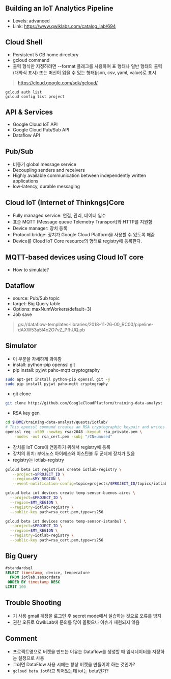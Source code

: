 ## Building an IoT Analytics Pipeline 
- Levels: advanced
- Link: https://www.qwiklabs.com/catalog_lab/694

## Cloud Shell
- Persistent 5 GB home directory
- gcloud command
- 출력 형식만 지정하려면 --format 플래그를 사용하여 표 형태나 일반 형태의 출력(대화식 표시) 또는 머신이 읽을 수 있는 형태(json, csv, yaml, value)로 표시
> https://cloud.google.com/sdk/gcloud/
~~~
gcloud auth list
gcloud config list project
~~~

## API & Services
- Google Cloud IoT API
- Google Cloud Pub/Sub API
- Dataflow API

## Pub/Sub
- 비동기 global message service
- Decoupling senders and receivers 
- Highly available communication between independently written applications
- low-latency, durable messaging

## Cloud IoT (Internet of Thinkngs)Core
- Fully managed service: 연결, 관리, 데이터 입수
- 표준 MQTT (Message queue Telemetry Transport)와 HTTP를 지원함
- Device manager: 장치 등록
- Protocol bridge: 장치가 Google Cloud Platform을 사용할 수 있도록 해줌
- Device를 Cloud IoT Core resource의 형태로 registry에 등록한다.

## MQTT-based devices using Cloud IoT core
- How to simulate?

## Dataflow
- source: Pub/Sub topic 
- target: Big Query table
- Options: maxNumWorkers(default=3)
- Job save
> gs://dataflow-templates-libraries/2018-11-26-00_RC00/pipeline-dAXW53a5l4o2O7vZ_PfhUQ.pb

## Simulator
- 이 부분을 자세하게 봐야함
- install: python-pip openssl git
- pip install: pyjwt paho-mqtt cryptography
~~~bash
sudo apt-get install python-pip openssl git -y
sudo pip install pyjwt paho-mqtt cryptography
~~~
- git clone
~~~bash
git clone http://github.com/GoogleCloudPlatform/training-data-analyst
~~~
- RSA key gen
~~~bash
cd $HOME/training-data-analyst/quests/iotlab/
# This openssl command creates an RSA cryptographic keypair and writes it to a file called rsa_private.pem
openssl req -x509 -newkey rsa:2048 -keyout rsa_private.pem \
    -nodes -out rsa_cert.pem -subj "/CN=unused"
~~~
- 장치를 IoT Core에 연동하기 위해서 registry에 등록
- 장치의 위치: 부에노스 아이레스와 이스탄불 두 군데에 장치가 있음
- registry는 iotlab-registry
~~~bash
gcloud beta iot registries create iotlab-registry \
   --project=$PROJECT_ID \
   --region=$MY_REGION \
   --event-notification-config=topic=projects/$PROJECT_ID/topics/iotlab

gcloud beta iot devices create temp-sensor-buenos-aires \
  --project=$PROJECT_ID \
  --region=$MY_REGION \
  --registry=iotlab-registry \
  --public-key path=rsa_cert.pem,type=rs256
~~~

~~~bash
gcloud beta iot devices create temp-sensor-istanbul \
  --project=$PROJECT_ID \
  --region=$MY_REGION \
  --registry=iotlab-registry \
  --public-key path=rsa_cert.pem,type=rs256
~~~

## Big Query
~~~sql
#standardsql
SELECT timestamp, device, temperature 
  FROM iotlab.sensordata
 ORDER BY timestamp DESC
LIMIT 100
~~~

## Trouble Shooting
- 기 사용 gmail 계정을 로그인 후 secret mode에서 실습하는 것으로 오류를 방지
- 권한 오류로 QwikLab에 문의를 많이 올렸으나 이슈가 재현되지 않음

## Comment
- 프로젝트명으로 버켓을 만드는 이유는 Dataflow를 생성할 때 임시데이터를 저장하는 설정으로 사용
- 그러면 DataFlow 사용 시에는 항상 버켓을 만들어야 하는 것인가?
- `gcloud beta iot`라고 되어있는데 iot는 beta인가?